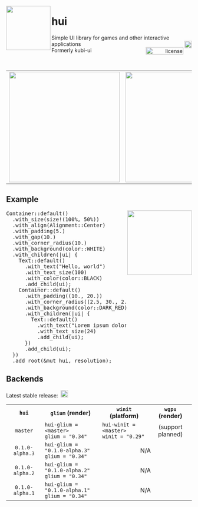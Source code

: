 <p></p><p></p>
<img src="https://raw.githubusercontent.com/griffi-gh/hui/master/.assets/hui.svg" width="120" align="left">
<h1>hui</h1>
<div>
  <span>
    Simple UI library for games and other interactive applications
  </span><a href="https://crates.io/crates/hui" float="right">
    <img alt="crates.io" src="https://img.shields.io/crates/v/hui.svg?style=flat-square" align="right" height="20">
  </a><br><a href="./LICENSE.txt" align="right" float="right">
    <img alt="license" src="https://img.shields.io/github/license/griffi-gh/hui?style=flat-square" align="right" width="102" height="20">
  </a><span>
    Formerly kubi-ui
  </span>
</div>
<p></p>
<br clear="all">

<table align="center">
  <td>
    <img src="https://raw.githubusercontent.com/griffi-gh/hui/master/.assets/demo0.gif" width="300">
  </td>
  <td>
    <img src="https://raw.githubusercontent.com/griffi-gh/hui/master/.assets/demo1.gif" width="300">
  </td>
</table>

<h2>Example</h2>
<img src="https://raw.githubusercontent.com/griffi-gh/hui/master/.assets/exemplaris.png" height="175" align="right" float="right">
<pre lang="rust">Container::default()
  .with_size(size!(100%, 50%))
  .with_align(Alignment::Center)
  .with_padding(5.)
  .with_gap(10.)
  .with_corner_radius(10.)
  .with_background(color::WHITE)
  .with_children(|ui| {
    Text::default()
      .with_text("Hello, world")
      .with_text_size(100)
      .with_color(color::BLACK)
      .add_child(ui);
    Container::default()
      .with_padding((10., 20.))
      .with_corner_radius((2.5, 30., 2.5, 2.5))
      .with_background(color::DARK_RED)
      .with_children(|ui| {
        Text::default()
          .with_text("Lorem ipsum dolor sit amet, consectetur adipiscing elit.")
          .with_text_size(24)
          .add_child(ui);
      })
      .add_child(ui);
  })
  .add_root(&mut hui, resolution);</pre>

<h2>Backends</h2>
<p>
  Latest stable release:&nbsp;
  <a href="https://crates.io/crates/hui" float="right">
    <img alt="crates.io" src="https://img.shields.io/crates/v/hui.svg?style=flat-square&label=&color=0d1117" height="20">
  </a>
</p>
<table>
  <tr>
    <th align="center">
      <code>hui</code>
    </th>
    <th align="center">
      <code>glium</code> (render)
    </th>
    <th align="center">
      <code>winit</code> (platform)
    </th>
    <th align="center">
      <code>wgpu</code> (render)
    </th>
  </tr>
  <tr>
    <td align="center">
      <code>master</code>
    </th>
    <td>
      <code>hui-glium = &lt;master&gt;</code><br>
      <code>glium = "0.34"</code>
    </td>
    <td>
      <code>hui-winit = &lt;master&gt;</code><br>
      <code>winit = "0.29"</code>
    </td>
    <td align="center">(support planned)</td>
  </tr>
  <tr>
    <td align="center">
      <code>0.1.0-alpha.3</code>
    </th>
    <td>
      <code>hui-glium = "0.1.0-alpha.3"</code><br>
      <code>glium = "0.34"</code>
    </td>
    <td align="center" colspan="2">N/A</td>
  </tr>
  <tr>
    <td align="center">
      <code>0.1.0-alpha.2</code>
    </th>
    <td>
      <code>hui-glium = "0.1.0-alpha.2"</code><br>
      <code>glium = "0.34"</code>
    </td>
    <td align="center" colspan="2">N/A</td>
  </tr>
  <tr>
    <td align="center">
      <code>0.1.0-alpha.1</code>
    </th>
    <td>
      <code>hui-glium = "0.1.0-alpha.1"</code><br>
      <code>glium = "0.34"</code>
    </td>
    <td align="center" colspan="2">N/A</td>
  </tr>
  <!-- <tr>
    <td align="center">
      <code>0.0.2</code>
    </th>
    <td>
      <code>hui-glium = "0.0.2"</code><br>
      <code>glium = "0.34"</code>
    </td>
    <td align="center">-</td>
  </tr>
  <tr>
    <td align="center">
      <code>0.0.1</code>
    </th>
    <td>
      <code>hui-glium = "0.0.1"</code><br>
      <code>glium = "0.34"</code>
    </td>
    <td align="center">-</td>
  </tr> -->
</table>
